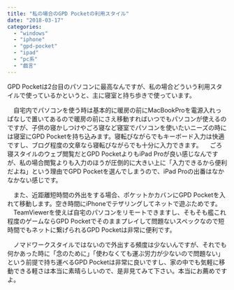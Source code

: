 ```yaml
---
title: "私の場合のGPD Pocketの利用スタイル"
date: "2018-03-17"
categories: 
  - "windows"
  - "iphone"
  - "gpd-pocket"
  - "ipad"
  - "pc系"
  - "戯言"
---
```


GPD Pocketは2台目のパソコンに最高なんですが、私の場合どういう利用スタイルで使っているかというと、主に寝室と持ち歩きで使っています。

　自宅内でパソコンを使う時は基本的に暖房の前にMacBookProを電源入れっぱなしで置いてあるので暖房の前にさえ移動すればいつでもパソコンが使えるのですが、子供の寝かしつけやごろ寝など寝室でパソコンを使いたいニーズの時には寝室にGPD Pocketを持ち込みます。寝転びながらでもキーボード入力は快適ですし、ブログ程度の文章なら寝転びながらでも十分に入力できます。 　ごろ寝スタイルのウェブ閲覧だとGPD PocketよりもiPad Proが良い感じなんですが、私の場合閲覧よりも入力のほうが圧倒的に大きい上に「入力できるから便利だよね」という理由でGPD Pocketを選んでしまうので、iPad Proの出番はなかなかない感じです。

　また、近距離短時間の外出をする場合、ポケットかカバンにGPD Pocketを入れて移動します。空き時間にiPhoneでテザリングしてネットで遊ぶためです。 　TeamViewerを使えば自宅のパソコンをリモートできますし、そもそも艦これ程度のゲームならGPD Pocketでそのままプレイして問題ないスペックなので短時間でもネットに繋げられるGPD Pocketは非常に便利です。

　ノマドワークスタイルではないので外出する頻度は少ないんですが、それでも何かあった時に「念のために」「使わなくても運ぶ労力が少ないので問題ない」という前提で持ち運べるGPD Pocketは非常に良いですし、家の中でも気軽に移動できる軽さは本当に素晴らしいので、是非見てみて下さい。本当にお薦めですよ。
